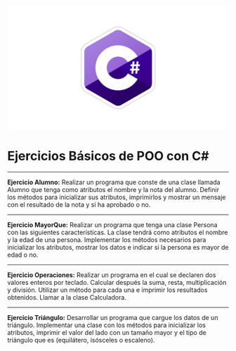![Banner CSharp](./img/Banner_CSharp_White.png)

# Ejercicios Básicos de POO con C#

---

**Ejercicio Alumno:**
    Realizar un programa que conste de una clase llamada Alumno que tenga como atributos el nombre y la nota del alumno. Definir los métodos para inicializar sus atributos, imprimirlos y mostrar un mensaje con el resultado de la nota y si ha aprobado o no.

---

**Ejercicio MayorQue:**
    Realizar un programa que tenga una clase Persona con las siguientes características. La clase tendrá como atributos el nombre y la edad de una persona. Implementar los métodos necesarios para inicializar los atributos, mostrar los datos e indicar si la persona es mayor de edad o no.

---

**Ejercicio Operaciones:**
    Realizar un programa en el cual se declaren dos valores enteros por teclado. Calcular después la suma, resta, multiplicación y división. Utilizar un método para cada una e imprimir los resultados obtenidos. Llamar a la clase Calculadora.

---

**Ejercicio Triángulo:**
    Desarrollar un programa que cargue los datos de un triángulo. Implementar una clase con los métodos para inicializar los atributos, imprimir el valor del lado con un tamaño mayor y  el tipo de triángulo que es (equilátero, isósceles o escaleno).
